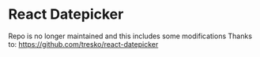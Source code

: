 # React Datepicker

Repo is no longer maintained and this includes some modifications Thanks to:
https://github.com/tresko/react-datepicker
